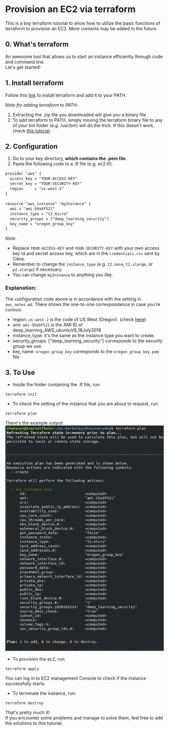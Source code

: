 # Provision an EC2 via terraform
This is a tiny terraform tutorial to show how to utilize the basic functions of terraform to provision an EC2.
More contents may be added in the future.
## 0. What's terraform

An awesome tool that allows us to start an instance efficiently through code and command line.  
Let's get started!

## 1. Install terraform
Follow this [link](http://www.terraform.io/intro/getting-started/install.html) to install terraform
and add it to your PATH.

*Note for adding terraform to PATH*:
1. Extracting the .zip file you downloaded will give you a binary file.
2. To add terraform to PATH, simply moving the terraform binary file to any of your bin folder (e.g. /usr/bin)
will do the trick. If this doesn't work, check [this tutorial](https://github.com/ravsau/aws-labs/blob/master/terraform-aws/terraform-ec2.MD).
    
## 2. Configuration

1. Go to your key directory, **which contains the .pem file**.
2. Paste the following code to a .tf file (e.g. ec2.tf):
```commandline
provider "aws" {
  access_key = "YOUR-ACCESS-KEY"
  secret_key = "YOUR-SECURITY-KEY"
  region     = "us-west-2"
}

resource "aws_instance" "myInstance" {
  ami = "ami-59a9f521"
  instance_type = "t2.micro"
  security_groups = ["deep_learning_security"]
  key_name = "oregon_group_key"
}
```
*Note*: 
- Replace `YOUR-ACCESS-KEY` and `YOUR-SECURITY-KEY` with your own access key id and secret access key, which are in the `credentials.csv` sent by Ciera.
- Remember to change the `instance_type` (e.g. `t2.nano`, `t2.xlarge`, or `p2.xlarge`) if necessary.
- You can change `myInstance` to anything you like.

### Explanation:
The configuration code above is in accordance with the setting in `aws_notes.md`. There shows the one-to-one correspondence in case you're curious:
- region: `us-west-2` is the code of US West (Oregon). (check [here](https://docs.aws.amazon.com/AWSEC2/latest/UserGuide/using-regions-availability-zones.html))
- ami: `ami-59a9f521` is the AMI ID of deep_learning_AWS_ubuntuV9_18July2018
- instance_type: it's the same as the instance type you want to create.
- security_groups: ["deep_learning_security"] corresponds to the security group we use.
- key_name: `oregon_group_key` corresponds to the `oregon_group_key.pem` file.

## 3. To Use
- Inside the folder containing the .tf file, run 
```commandline
terraform init
```

- To check the setting of the instance that you are about to request, run
```commandline
terraform plan
```
There's the example output:  
![image](images/plan.png)

- To provision the ec2, run:
```commandline
terraform apply
```
 You can log in to EC2 management Console to check if the instance successfully starts.
 
 - To terminate the instance, run:
 ```commandline
terraform destroy
```

That's pretty much it!  
If you encounter some problems and manage to solve them, feel free to add the solutions to this tutorial.
